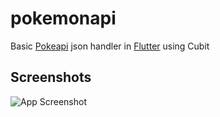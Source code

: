 # pokemonapi

Basic [Pokeapi](https://pokeapi.co) json handler in [Flutter](https://flutter.dev) using Cubit

## Screenshots

![App Screenshot]()